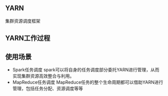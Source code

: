 ## YARN
集群资源调度框架
    
## YARN工作过程

## 使用场景
* Spark任务调度 spark可以将自身的任务调度部分委托YARN进行管理，从而实现集群资源高效整合与利用。
* MapReduce任务调度 MapReduce任务的整个生命周期都可以借助YARN进行管理，包括任务分配、资源调度等等
